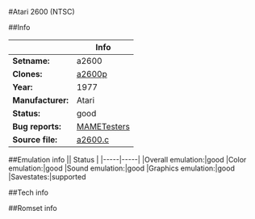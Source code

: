 #Atari 2600 (NTSC)

##Info

||Info|
|-----|-----|
|**Setname:**|a2600
|**Clones:**|[a2600p](a2600p.md)
|**Year:**|1977
|**Manufacturer:**|Atari
|**Status:**|good
|**Bug reports:**|[MAMETesters](http://mametesters.org/view_all_set.php?type=1&temporary=y&search=a2600.c)
|**Source file:**|[a2600.c](https://github.com/mamedev/mame/blob/master/src/mess/drivers/a2600.c)

##Emulation info
|| Status |
|-----|-----|
|Overall emulation:|good
|Color emulation:|good
|Sound emulation:|good
|Graphics emulation:|good
|Savestates:|supported

##Tech info

##Romset info

<!--- START OF EDITED COMMENT DO NOT TOUCH TEXT ABOVE-->
